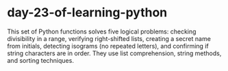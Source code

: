 # day-23-of-learning-python
This set of Python functions solves five logical problems: checking divisibility in a range, verifying right-shifted lists, creating a secret name from initials, detecting isograms (no repeated letters), and confirming if string characters are in order. They use list comprehension, string methods, and sorting techniques.  

